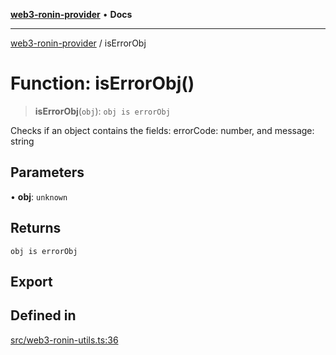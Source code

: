 [**web3-ronin-provider**](../README.md) • **Docs**

***

[web3-ronin-provider](../globals.md) / isErrorObj

# Function: isErrorObj()

> **isErrorObj**(`obj`): `obj is errorObj`

Checks if an object contains the fields: errorCode: number, and message: string

## Parameters

• **obj**: `unknown`

## Returns

`obj is errorObj`

## Export

## Defined in

[src/web3-ronin-utils.ts:36](https://github.com/chuacw/web3-ronin-provider/blob/1a659b81d9c7d7afbced0ae2b11550f4f6c0a233/src/web3-ronin-utils.ts#L36)
